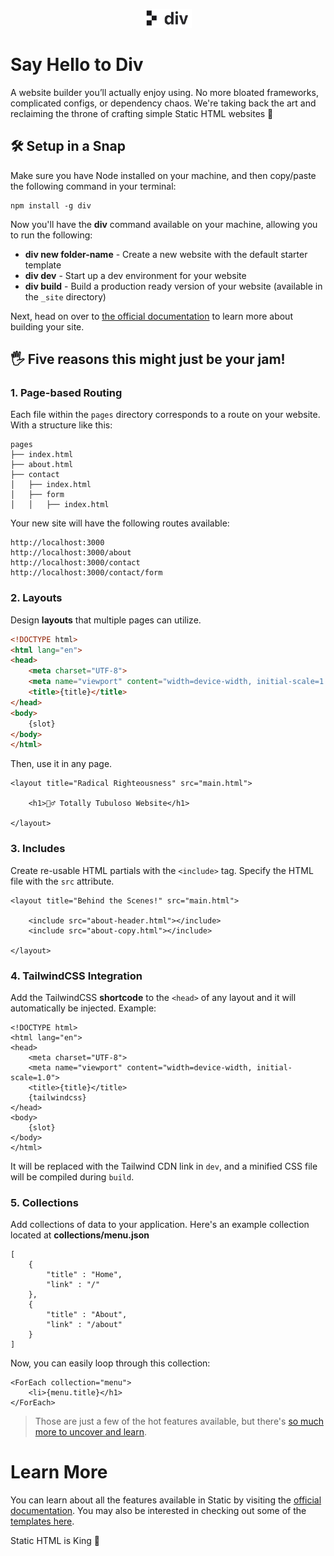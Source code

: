 <p align="center"><img src="https://raw.githubusercontent.com/projectdiv/div/main/art/logo.png" alt="div logo" height="30" width="auto" /></p>

# Say Hello to Div

A website builder you’ll actually enjoy using. No more bloated frameworks, complicated configs, or dependency chaos. We're taking back the art and reclaiming the throne of crafting simple Static HTML websites 👑

## 🛠️ Setup in a Snap

Make sure you have Node installed on your machine, and then copy/paste the following command in your terminal:

```
npm install -g div
```

Now you'll have the **div** command available on your machine, allowing you to run the following:

- **div new folder-name** - Create a new website with the default starter template
- **div dev** - Start up a dev environment for your website
- **div build** - Build a production ready version of your website (available in the `_site` directory)

Next, head on over to [the official documentation](https://static.devdojo.com/docs) to learn more about building your site.

## 🖐️ Five reasons this might just be your jam!

### 1. Page-based Routing

Each file within the `pages` directory corresponds to a route on your website. With a structure like this:

```
pages
├── index.html
├── about.html
├── contact
│   ├── index.html
│   ├── form
│   │   ├── index.html
```

Your new site will have the following routes available:

```
http://localhost:3000
http://localhost:3000/about
http://localhost:3000/contact
http://localhost:3000/contact/form
```

### 2. Layouts

Design **layouts** that multiple pages can utilize.

```html
<!DOCTYPE html>
<html lang="en">
<head>
    <meta charset="UTF-8">
    <meta name="viewport" content="width=device-width, initial-scale=1.0">
    <title>{title}</title>
</head>
<body>
    {slot}
</body>
</html>
```

Then, use it in any page.

```
<layout title="Radical Righteousness" src="main.html">

    <h1>🏄‍♂️ Totally Tubuloso Website</h1>
    
</layout>
```
### 3. Includes

Create re-usable HTML partials with the `<include>` tag. Specify the HTML file with the `src` attribute.

```
<layout title="Behind the Scenes!" src="main.html">

    <include src="about-header.html"></include>
    <include src="about-copy.html"></include>

</layout>
```

### 4. TailwindCSS Integration

Add the TailwindCSS **shortcode** to the `<head>` of any layout and it will automatically be injected. Example:

```
<!DOCTYPE html>
<html lang="en">
<head>
    <meta charset="UTF-8">
    <meta name="viewport" content="width=device-width, initial-scale=1.0">
    <title>{title}</title>
    {tailwindcss}
</head>
<body>
    {slot}
</body>
</html>
```

It will be replaced with the Tailwind CDN link in `dev`, and a minified CSS file will be compiled during `build`.

### 5. Collections

Add collections of data to your application. Here's an example collection located at **collections/menu.json**

```
[
    {
        "title" : "Home",
        "link" : "/"
    },
    {
        "title" : "About",
        "link" : "/about"
    }
]
```

Now, you can easily loop through this collection:

```
<ForEach collection="menu">
    <li>{menu.title}</h1>
</ForEach>
```

> Those are just a few of the hot features available, but there's [so much more to uncover and learn](https://static.devdojo.com/docs).

# Learn More

You can learn about all the features available in Static by visiting the [official documentation](https://static.devdojo.com/docs). You may also be interested in checking out some of the [templates here](https://static.devdojo.com/templates).

Static HTML is King 👑
